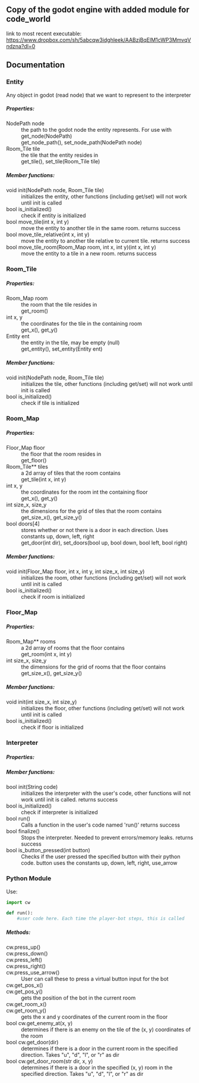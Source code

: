 ## Copy of the godot engine with added module for code_world  
link to most recent executable: https://www.dropbox.com/sh/5abcqw3idghleek/AABzjBqElM1cWP3MmvqVndzna?dl=0

## Documentation

### Entity  
Any object in godot (read node) that we want to represent to the interpreter

##### Properties:  
<dl>
	<dt>NodePath node</dt>
		<dd>the path to the godot node the entity represents. For use with get_node(NodePath)</dd>
		<dd>get_node_path(), set_node_path(NodePath node)</dd>
	<dt>Room_Tile tile</dt>
		<dd>the tile that the entity resides in</dd>
		<dd>get_tile(), set_tile(Room_Tile tile)</dd>
</dl>

##### Member functions:  
<dl>
	<dt>void init(NodePath node, Room_Tile tile)</dt>
		<dd>initializes the entity, other functions (including get/set) will not work until init is called</dd>
	<dt>bool is_initialized()</dt>
		<dd>check if entity is initialized</dd>
	<dt>bool move_tile(int x, int y)</dt>
		<dd>move the entity to another tile in the same room. returns success</dd>
	<dt>bool move_tile_relative(int x, int y)</dt>
		<dd>move the entity to another tile relative to current tile. returns success</dd>
	<dt>bool move_tile_room(Room_Map room, int x, int y)(int x, int y)</dt>
		<dd>move the entity to a tile in a new room. returns success</dd>
</dl>

### Room_Tile

##### Properties:  
<dl>
	<dt>Room_Map room</dt>
		<dd>the room that the tile resides in</dd>
		<dd>get_room()</dd>
	<dt>int x, y</dt>
		<dd>the coordinates for the tile in the containing room</dd>
		<dd>get_x(), get_y()</dd>
	<dt>Entity ent</dt>
		<dd>the entity in the tile, may be empty (null)</dd>
		<dd>get_entity(), set_entity(Entity ent)</dd>
</dl>

##### Member functions:  
<dl>
	<dt>void init(NodePath node, Room_Tile tile)</dt>
		<dd>initializes the tile, other functions (including get/set) will not work until init is called</dd>
	<dt>bool is_initialized()</dt>
		<dd>check if tile is initialized</dd>
</dl>

### Room_Map

##### Properties:  
<dl>
	<dt>Floor_Map floor</dt>
		<dd>the floor that the room resides in</dd>
		<dd>get_floor()</dd>
	<dt>Room_Tile** tiles</dt>
		<dd>a 2d array of tiles that the room contains</dd>
		<dd>get_tile(int x, int y)</dd>
	<dt>int x, y</dt>
		<dd>the coordinates for the room int the containing floor</dd>
		<dd>get_x(), get_y()</dd>
	<dt>int size_x, size_y</dt>
		<dd>the dimensions for the grid of tiles that the room contains</dd>
		<dd>get_size_x(), get_size_y()</dd>
	<dt>bool doors[4]</dt>
		<dd>stores whether or not there is a door in each direction. Uses constants up, down, left, right</dd>
		<dd>get_door(int dir), set_doors(bool up, bool down, bool left, bool right)</dd>
</dl>

##### Member functions:  
<dl>
	<dt>void init(Floor_Map floor, int x, int y, int size_x, int size_y)</dt>
		<dd>initializes the room, other functions (including get/set) will not work until init is called</dd>
	<dt>bool is_initialized()</dt>
		<dd>check if room is initialized</dd>
</dl>

### Floor_Map

##### Properties:  
<dl>
	<dt>Room_Map** rooms</dt>
		<dd>a 2d array of rooms that the floor contains</dd>
		<dd>get_room(int x, int y)</dd>
	<dt>int size_x, size_y</dt>
		<dd>the dimensions for the grid of rooms that the floor contains</dd>
		<dd>get_size_x(), get_size_y()</dd>
</dl>

##### Member functions:  
<dl>
	<dt>void init(int size_x, int size_y)</dt>
		<dd>initializes the floor, other functions (including get/set) will not work until init is called</dd>
	<dt>bool is_initialized()</dt>
		<dd>check if floor is initialized</dd>
</dl>

### Interpreter

##### Properties:  

##### Member functions:  
<dl>
	<dt>bool init(String code)</dt>
		<dd>initializes the interpreter with the user's code, other functions will not work until init is called. returns success</dd>
	<dt>bool is_initialized()</dt>
		<dd>check if interpreter is initialized</dd>
	<dt>bool run()</dt>
		<dd>Calls a function in the user's code named 'run()' returns success</dd>
	<dt>bool finalize()</dt>
		<dd>Stops the interpreter. Needed to prevent errors/memory leaks. returns success</dd>
	<dt>bool is_button_pressed(int button)</dt>
		<dd>Checks if the user pressed the specified button with their python code. button uses the constants up, down, left, right, use_arrow</dd>
</dl>

### Python Module

Use:
```Python
import cw

def run():
	#user code here. Each time the player-bot steps, this is called
```

##### Methods:
<dl>
	<dt>cw.press_up()</dt>
	<dt>cw.press_down()</dt>
	<dt>cw.press_left()</dt>
	<dt>cw.press_right()</dt>
	<dt>cw.press_use_arrow()</dt>
		<dd>User can call these to press a virtual button input for the bot</dd>
	<dt>cw.get_pos_x()</dt>
	<dt>cw.get_pos_y()</dt>
		<dd>gets the position of the bot in the current room</dd>
	<dt>cw.get_room_x()</dt>
	<dt>cw.get_room_y()</dt>
		<dd>gets the x and y coordinates of the current room in the floor</dd>
	<dt>bool cw.get_enemy_at(x, y)</dt>
		<dd>determines if there is an enemy on the tile of the (x, y) coordinates of the room</dd>
	<dt>bool cw.get_door(dir)</dt>
		<dd>determines if there is a door in the current room in the specified direction. Takes "u", "d", "l", or "r" as dir</dd>
	<dt>bool cw.get_door_room(str dir, x, y)</dt>
		<dd>determines if there is a door in the specified (x, y) room in the specified direction. Takes "u", "d", "l", or "r" as dir</dd>
</dl>




